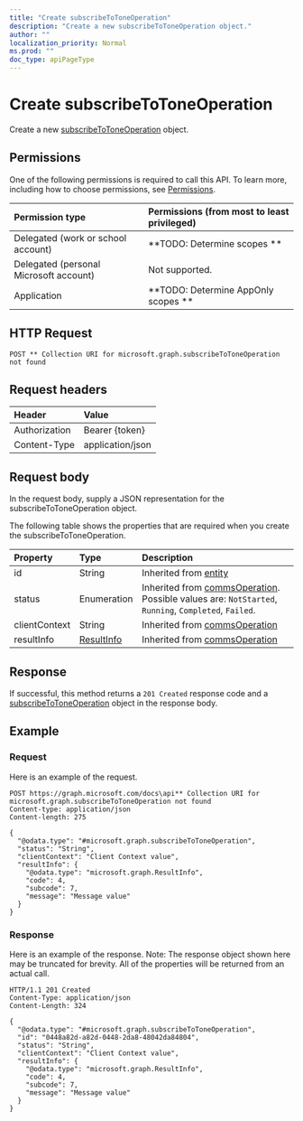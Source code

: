 ```yaml
---
title: "Create subscribeToToneOperation"
description: "Create a new subscribeToToneOperation object."
author: ""
localization_priority: Normal
ms.prod: ""
doc_type: apiPageType
---
```


# Create subscribeToToneOperation

Create a new [subscribeToToneOperation](../resources/subscribetotoneoperation.md) object.

## Permissions
One of the following permissions is required to call this API. To learn more, including how to choose permissions, see [Permissions](/concepts/permissions-reference.md).

|Permission type|Permissions (from most to least privileged)|
|:---|:---|
|Delegated (work or school account)|**TODO: Determine scopes **|
|Delegated (personal Microsoft account)|Not supported.|
|Application|**TODO: Determine AppOnly scopes **|

## HTTP Request
<!-- {
  "blockType": "ignored"
}
-->
``` http
POST ** Collection URI for microsoft.graph.subscribeToToneOperation not found
```

## Request headers
|Header|Value|
|:---|:---|
|Authorization|Bearer {token}|
|Content-Type|application/json|

## Request body
In the request body, supply a JSON representation for the subscribeToToneOperation object.

The following table shows the properties that are required when you create the subscribeToToneOperation.

|Property|Type|Description|
|:---|:---|:---|
|id|String| Inherited from [entity](../resources/entity.md)|
|status|Enumeration| Inherited from [commsOperation](../resources/commsOperation.md). Possible values are: `NotStarted`, `Running`, `Completed`, `Failed`.|
|clientContext|String| Inherited from [commsOperation](../resources/commsOperation.md)|
|resultInfo|[ResultInfo](../resources/ResultInfo.md)| Inherited from [commsOperation](../resources/commsOperation.md)|



## Response
If successful, this method returns a `201 Created` response code and a [subscribeToToneOperation](../resources/subscribetotoneoperation.md) object in the response body.

## Example

### Request
Here is an example of the request.
<!-- {
  "blockType": "request",
  "name": "create_subscribetotoneoperation_from_"
}
-->
``` http
POST https://graph.microsoft.com/docs\api** Collection URI for microsoft.graph.subscribeToToneOperation not found
Content-type: application/json
Content-length: 275

{
  "@odata.type": "#microsoft.graph.subscribeToToneOperation",
  "status": "String",
  "clientContext": "Client Context value",
  "resultInfo": {
    "@odata.type": "microsoft.graph.ResultInfo",
    "code": 4,
    "subcode": 7,
    "message": "Message value"
  }
}
```

### Response
Here is an example of the response. Note: The response object shown here may be truncated for brevity. All of the properties will be returned from an actual call.
<!-- {
  "blockType": "response",
  "truncated": true,
  "@odata.type": "microsoft.graph.subscribetotoneoperation"
}
-->
``` http
HTTP/1.1 201 Created
Content-Type: application/json
Content-Length: 324

{
  "@odata.type": "#microsoft.graph.subscribeToToneOperation",
  "id": "0448a82d-a82d-0448-2da8-48042da84804",
  "status": "String",
  "clientContext": "Client Context value",
  "resultInfo": {
    "@odata.type": "microsoft.graph.ResultInfo",
    "code": 4,
    "subcode": 7,
    "message": "Message value"
  }
}
```

